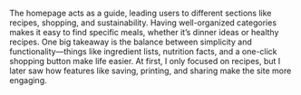 The homepage acts as a guide, leading users to different sections like recipes, shopping, and sustainability. Having well-organized categories makes it easy to find specific meals, whether it’s dinner ideas or healthy recipes. One big takeaway is the balance between simplicity and functionality—things like ingredient lists, nutrition facts, and a one-click shopping button make life easier. At first, I only focused on recipes, but I later saw how features like saving, printing, and sharing make the site more engaging.
